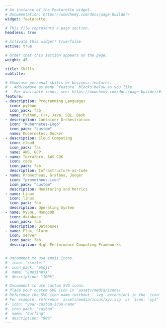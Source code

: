 ```yaml
---
# An instance of the Featurette widget.
# Documentation: https://wowchemy.com/docs/page-builder/
widget: featurette

# This file represents a page section.
headless: true

# Activate this widget? true/false
active: true

# Order that this section appears on the page.
weight: 45

title: Skills
subtitle:

# Showcase personal skills or business features.
# - Add/remove as many `feature` blocks below as you like.
# - For available icons, see: https://wowchemy.com/docs/page-builder/#icons
feature:
- description: Programming Languages
  icon: python
  icon_pack: fab
  name: Python, C++, Java, SQL, Bash
- description: Container Orchestration
  icon: "Kubernetes-Logo"
  icon_pack: "custom"
  name: Kubernetes, Docker
- description: Cloud Computing
  icon: cloud
  icon_pack: fas
  name: AWS, GCP
- name: Terraform, AWS CDK
  icon: code 
  icon_pack: fab 
  description: Infrastructure-as-Code
- name: Prometheus, Grafana, Jaeger
  icon: "prometheus-icon"
  icon_pack: "custom"
  description: Monitoring and Metrics
- name: Linux
  icon: linux 
  icon_pack: fab 
  description: Operating System
- name: MySQL, MongoDB
  icon: database
  icon_pack: fab 
  description: Databases
- name: Flux, Slurm
  icon: server
  icon_pack: fab 
  description: High Performance Computing Frameworks


# Uncomment to use emoji icons.
#- icon: ":smile:"
#  icon_pack: "emoji"
#  name: "Emojiness"
#  description: "100%"  

# Uncomment to use custom SVG icons.
# Place your custom SVG icon in `assets/media/icons/`.
# Reference the SVG icon name (without `.svg` extension) in the `icon` field.
# For example, reference `assets/media/icons/xyz.svg` as `icon: 'xyz'`
#- icon: "your-custom-icon-name"
#  icon_pack: "custom"
#  name: "Surfing"
#  description: "90%"
---
```

